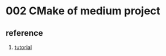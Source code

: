 # 002 CMake of medium project

## reference
1. [tutorial](https://cmake.org/cmake/help/v3.18/guide/tutorial/index.html)

